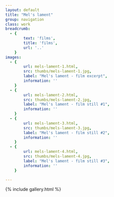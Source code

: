 ```yaml
---
layout: default
title: "Mel's lament"
group: navigation
class: work
breadcrumb:
  - {
  		text: 'films',
  		title: 'films',
  		url: '..'
	}
images:
  - {
		url: mels-lament-1.html, 
		src: thumbs/mels-lament-1.jpg,
		label: "Mel's lament - film excerpt",
		information: ''
	}
  - {
		url: mels-lament-2.html, 
		src: thumbs/mels-lament-2.jpg,
		label: "Mel's lament - film still #1",
		information: ''
	}
  - {
		url: mels-lament-3.html, 
		src: thumbs/mels-lament-3.jpg,
		label: "Mel's lament - film still #2",
		information: ''
	}
  - {
		url: mels-lament-4.html, 
		src: thumbs/mels-lament-4.jpg,
		label: "Mel's lament - film still #3",
		information: ''
	}	

---
```


{% include gallery.html %}
